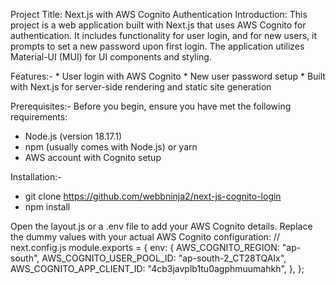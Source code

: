 Project Title: Next.js with AWS Cognito Authentication
Introduction:   This project is a web application built with Next.js that uses AWS Cognito for authentication. It includes functionality for user login, and for new users, it prompts to set a new password upon first login. The application utilizes Material-UI (MUI) for UI components and styling.

Features:-
    * User login with AWS Cognito
    * New user password setup
    * Built with Next.js for server-side rendering and static site generation 

Prerequisites:- 
Before you begin, ensure you have met the following requirements:
  * Node.js (version 18.17.1)
  * npm (usually comes with Node.js) or yarn 
  * AWS account with Cognito setup

Installation:-
* git clone https://github.com/webbninja2/next-js-cognito-login  
* npm install 

Open the layout.js or a .env file to add your AWS Cognito details. Replace the dummy values with your actual AWS Cognito configuration:
// next.config.js
module.exports = {
  env: {
    AWS_COGNITO_REGION: "ap-south",
    AWS_COGNITO_USER_POOL_ID: "ap-south-2_CT28TQAIx",
    AWS_COGNITO_APP_CLIENT_ID: "4cb3javplb1tu0agphmuumahkh",
  },
};

